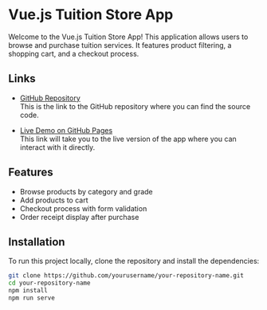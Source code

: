 # Vue.js Tuition Store App

Welcome to the Vue.js Tuition Store App! This application allows users to browse and purchase tuition services.
It features product filtering, a shopping cart, and a checkout process.

## Links

- [GitHub Repository](App)  
  This is the link to the GitHub repository where you can find the source code.

- [Live Demo on GitHub Pages](https://yourusername.github.io/your-repository-name)  
  This link will take you to the live version of the app where you can interact with it directly.

## Features

- Browse products by category and grade
- Add products to cart
- Checkout process with form validation
- Order receipt display after purchase

## Installation

To run this project locally, clone the repository and install the dependencies:

```bash
git clone https://github.com/yourusername/your-repository-name.git
cd your-repository-name
npm install
npm run serve
